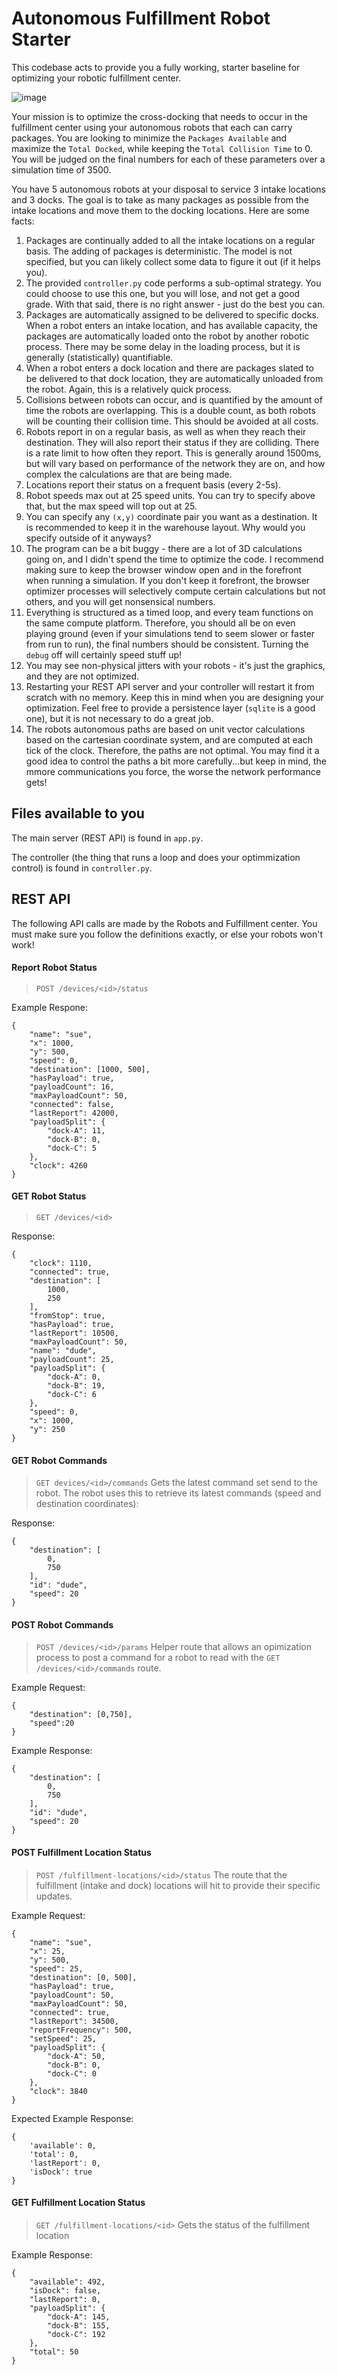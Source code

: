 # Autonomous Fulfillment Robot Starter

This codebase acts to provide you a fully working, starter baseline for optimizing your robotic fulfillment center.

![image](https://gitlab.com/systems-iot/syse6301-robotics-fulfillment-project/-/blob/master/example-warehouse.png)

Your mission is to optimize the cross-docking that needs to occur in the fulfillment center using your autonomous robots that each can carry packages.  You are looking to minimize the `Packages Available` and maximize the `Total Docked`, while keeping the `Total Collision Time` to 0.  You will be judged on the final numbers for each of these parameters over a simulation time of 3500.

You have 5 autonomous robots at your disposal to service 3 intake locations and 3 docks.  The goal is to take as many packages as possible from the intake locations and move them to the docking locations.  Here are some facts:

1. Packages are continually added to all the intake locations on a regular basis.  The adding of packages is deterministic.  The model is not specified, but you can likely collect some data to figure it out (if it helps you).
2. The provided `controller.py` code performs a sub-optimal strategy.  You could choose to use this one, but you will lose, and not get a good grade.  With that said, there is no right answer - just do the best you can.
3. Packages are automatically assigned to be delivered to specific docks.  When a robot enters an intake location, and has available capacity, the packages are automatically loaded onto the robot by another robotic process.  There may be some delay in the loading process, but it is generally (statistically) quantifiable.
4. When a robot enters a dock location and there are packages slated to be delivered to that dock location, they are automatically unloaded from the robot.  Again, this is a relatively quick process.
5. Collisions between robots can occur, and is quantified by the amount of time the robots are overlapping.  This is a double count, as both robots will be counting their collision time.  This should be avoided at all costs.
6. Robots report in on a regular basis, as well as when they reach their destination.  They will also report their status if they are colliding.  There is a rate limit to how often they report.  This is generally around 1500ms, but will vary based on performance of the network they are on, and how complex the calculations are that are being made.
7. Locations report their status on a frequent basis (every 2-5s).  
8. Robot speeds max out at 25 speed units.  You can try to specify above that, but the max speed will top out at 25.
9.  You can specify any `(x,y)` coordinate pair you want as a destination.  It is recommended to keep it in the warehouse layout.  Why would you specify outside of it anyways?
10. The program can be a bit buggy - there are a lot of 3D calculations going on, and I didn't spend the time to optimize the code.  I recommend making sure to keep the browser window open and in the forefront when running a simulation.  If you don't keep it forefront, the browser optimizer processes will selectively compute certain calculations but not others, and you will get nonsensical numbers.
11.  Everything is structured as a timed loop, and every team functions on the same compute platform.  Therefore, you should all be on even playing ground (even if your simulations tend to seem slower or faster from run to run), the final numbers should be consistent.  Turning the `debug` off will certainly speed stuff up!
12. You may see non-physical jitters with your robots - it's just the graphics, and they are not optimized.
14. Restarting your REST API server and your controller will restart it from scratch with no memory.  Keep this in mind when you are designing your optimization.  Feel free to provide a persistence layer (`sqlite` is a good one), but it is not necessary to do a great job.
15. The robots autonomous paths are based on unit vector calculations based on the cartesian coordinate system, and are computed at each tick of the clock.  Therefore, the paths are not optimal.  You may find it a good idea to control the paths a bit more carefully...but keep in mind, the mmore communications you force, the worse the network performance gets!


## Files available to you
The main server (REST API) is found in `app.py`.  

The controller (the thing that runs a loop and does your optimmization control) is found in `controller.py`.


## REST API
The following API calls are made by the Robots and Fulfillment center.  You must make sure you follow the definitions exactly, or else your robots won't work!

#### Report Robot Status
> `POST /devices/<id>/status`

Example Respone:
```
{
	"name": "sue",
	"x": 1000,
	"y": 500,
	"speed": 0,
	"destination": [1000, 500],
	"hasPayload": true,
	"payloadCount": 16,
	"maxPayloadCount": 50,
	"connected": false,
	"lastReport": 42000,
	"payloadSplit": {
		"dock-A": 11,
		"dock-B": 0,
		"dock-C": 5
	},
	"clock": 4260
}
```


#### GET Robot Status
> `GET /devices/<id>`

Response:
```
{
    "clock": 1110,
    "connected": true,
    "destination": [
        1000,
        250
    ],
    "fromStop": true,
    "hasPayload": true,
    "lastReport": 10500,
    "maxPayloadCount": 50,
    "name": "dude",
    "payloadCount": 25,
    "payloadSplit": {
        "dock-A": 0,
        "dock-B": 19,
        "dock-C": 6
    },
    "speed": 0,
    "x": 1000,
    "y": 250
}
```

#### GET Robot Commands
> `GET devices/<id>/commands`
Gets the latest command set send to the robot.  The robot uses this to retrieve its latest commands (speed and destination coordinates):

Response:
```
{
    "destination": [
        0,
        750
    ],
    "id": "dude",
    "speed": 20
}
```


#### POST Robot Commands
> `POST /devices/<id>/params`
Helper route that allows an opimization process to post a command for a robot to read with the `GET /devices/<id>/commands` route.

Example Request:
```
{
    "destination": [0,750],
    "speed":20
}
```

Example Response:
```
{
    "destination": [
        0,
        750
    ],
    "id": "dude",
    "speed": 20
}
```

#### POST Fulfillment Location Status
> `POST /fulfillment-locations/<id>/status`
The route that the fulfillment (intake and dock) locations will hit to provide their specific updates.

Example Request:
```
{
	"name": "sue",
	"x": 25,
	"y": 500,
	"speed": 25,
	"destination": [0, 500],
	"hasPayload": true,
	"payloadCount": 50,
	"maxPayloadCount": 50,
	"connected": true,
	"lastReport": 34500,
	"reportFrequency": 500,
	"setSpeed": 25,
	"payloadSplit": {
		"dock-A": 50,
		"dock-B": 0,
		"dock-C": 0
	},
	"clock": 3840
}
```

Expected Example Response:
```
{
	'available': 0,
	'total': 0,
	'lastReport': 0,
	'isDock': true
}
```

#### GET Fulfillment Location Status
> `GET /fulfillment-locations/<id>`
Gets the status of the fulfillment location

Example Response:
```
{
    "available": 492,
    "isDock": false,
    "lastReport": 0,
    "payloadSplit": {
        "dock-A": 145,
        "dock-B": 155,
        "dock-C": 192
    },
    "total": 50
}
```